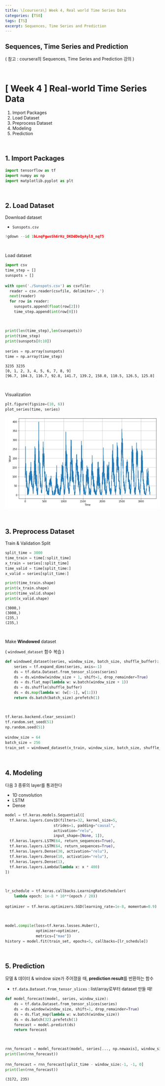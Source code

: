 ```yaml
---
title: \[coursera\] Week 4, Real world Time Series Data
categories: [TS0]
tags: [TS]
excerpt: Sequences, Time Series and Prediction
---
```


<script src="https://cdn.mathjax.org/mathjax/latest/MathJax.js?config=TeX-AMS-MML_HTMLorMML" type="text/javascript"></script>

## Sequences, Time Series and Prediction

( 참고 : coursera의 Sequences, Time Series and Prediction 강의 )

<br>

# [ Week 4 ] Real-world Time Series Data

1. Import Packages
2. Load Dataset
3. Preprocess Dataset
4. Modeling
5. Prediction

<br>

## 1. Import Packages 

```python
import tensorflow as tf
import numpy as np
import matplotlib.pyplot as plt
```

<br>

## 2. Load Dataset 

Download dataset

- `Sunspots.csv`

```python
!gdown --id 1bLnqPgwoSh6rHz_DKDdDeQyAyl8_nqT5
```

<br>

Load dataset

```python
import csv
time_step = []
sunspots = []

with open('./Sunspots.csv') as csvfile:
  reader = csv.reader(csvfile, delimiter=',')
  next(reader)
  for row in reader:
    sunspots.append(float(row[2]))
    time_step.append(int(row[0]))
```

<br>

```python
print(len(time_step),len(sunspots))
print(time_step)
print(sunspots[0:10])

series = np.array(sunspots)
time = np.array(time_step)
```

```
3235 3235
[0, 1, 2, 3, 4, 5, 6, 7, 8, 9]
[96.7, 104.3, 116.7, 92.8, 141.7, 139.2, 158.0, 110.5, 126.5, 125.8]
```

<br>

Visualization

```python
plt.figure(figsize=(10, 6))
plot_series(time, series)
```

![figure2](/assets/img/ts/img108.png)

<br>

## 3. Preprocess Dataset

Train & Validation Split

```python
split_time = 3000
time_train = time[:split_time]
x_train = series[:split_time]
time_valid = time[split_time:]
x_valid = series[split_time:]
```

```python
print(time_train.shape)
print(x_train.shape)
print(time_valid.shape)
print(x_valid.shape)
```

```
(3000,)
(3000,)
(235,)
(235,)
```

<br>

Make **Windowed** dataset

( `windowed_dataset` 함수 복습 )

```python
def windowed_dataset(series, window_size, batch_size, shuffle_buffer):
    series = tf.expand_dims(series, axis=-1)
    ds = tf.data.Dataset.from_tensor_slices(series)
    ds = ds.window(window_size + 1, shift=1, drop_remainder=True)
    ds = ds.flat_map(lambda w: w.batch(window_size + 1))
    ds = ds.shuffle(shuffle_buffer)
    ds = ds.map(lambda w: (w[:-1], w[1:]))
    return ds.batch(batch_size).prefetch(1)
```

<br>

```python
tf.keras.backend.clear_session()
tf.random.set_seed(51)
np.random.seed(51)

window_size = 64
batch_size = 256
train_set = windowed_dataset(x_train, window_size, batch_size, shuffle_buffer_size)
```

<br>

## 4. Modeling

다음 3 종류의 layer를 통과한다

- 1D convolution
- LSTM
- Dense

```python
model = tf.keras.models.Sequential([
  tf.keras.layers.Conv1D(filters=32, kernel_size=5,
                      strides=1, padding="causal",
                      activation="relu",
                      input_shape=[None, 1]),
  tf.keras.layers.LSTM(64, return_sequences=True),
  tf.keras.layers.LSTM(64, return_sequences=True),
  tf.keras.layers.Dense(30, activation="relu"),
  tf.keras.layers.Dense(10, activation="relu"),
  tf.keras.layers.Dense(1),
  tf.keras.layers.Lambda(lambda x: x * 400)
])
```

<br>

```python
lr_schedule = tf.keras.callbacks.LearningRateScheduler(
    lambda epoch: 1e-8 * 10**(epoch / 20))
    
optimizer = tf.keras.optimizers.SGD(learning_rate=1e-8, momentum=0.9)
```

<br>

```python
model.compile(loss=tf.keras.losses.Huber(),
              optimizer=optimizer,
              metrics=["mae"])
history = model.fit(train_set, epochs=5, callbacks=[lr_schedule])
```

<br>

## 5. Prediction

모델 & 데이터 & window size가 주어졌을 때, **prediction result**를 반환하는 함수

- `tf.data.Dataset.from_tensor_slices` : list/array로부터 dataset 만들 때!

```python
def model_forecast(model, series, window_size):
    ds = tf.data.Dataset.from_tensor_slices(series)
    ds = ds.window(window_size, shift=1, drop_remainder=True)
    ds = ds.flat_map(lambda w: w.batch(window_size))
    ds = ds.batch(32).prefetch(1)
    forecast = model.predict(ds)
    return forecast
```

<br>

```python
rnn_forecast = model_forecast(model, series[..., np.newaxis], window_size)
print(len(rnn_forecast))

rnn_forecast = rnn_forecast[split_time - window_size:-1, -1, 0]
print(len(rnn_forecast))
```

```
(3172, 235)
```

